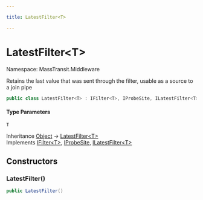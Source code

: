 ```yaml
---

title: LatestFilter<T>

---
```


# LatestFilter\<T\>

Namespace: MassTransit.Middleware

Retains the last value that was sent through the filter, usable as a source to a join pipe

```csharp
public class LatestFilter<T> : IFilter<T>, IProbeSite, ILatestFilter<T>
```

#### Type Parameters

`T`<br/>

Inheritance [Object](https://learn.microsoft.com/en-us/dotnet/api/system.object) → [LatestFilter\<T\>](../masstransit-middleware/latestfilter-1)<br/>
Implements [IFilter\<T\>](../../masstransit-abstractions/masstransit/ifilter-1), [IProbeSite](../../masstransit-abstractions/masstransit/iprobesite), [ILatestFilter\<T\>](../masstransit-middleware/ilatestfilter-1)

## Constructors

### **LatestFilter()**

```csharp
public LatestFilter()
```

